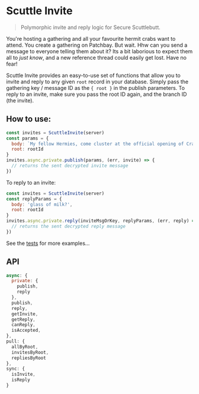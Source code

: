 # Scuttle Invite

> Polymorphic invite and reply logic for Secure Scuttlebutt.

You're hosting a gathering and all your favourite hermit crabs want to attend. You create a gathering on Patchbay. But wait. Hhw can you send a message to everyone telling them about it? Its a bit laborious to expect them all to _just know_, and a new reference thread could easily get lost. Have no fear!

Scuttle Invite provides an easy-to-use set of functions that allow you to invite and reply to any given `root` record in your database. Simply pass the gathering key / message ID as the `{ root }` in the publish parameters. To reply to an invite, make sure you pass the root ID again, and the branch ID (the invite).

## How to use:

```js
const invites = ScuttleInvite(server)
const params = {
  body: `My fellow Hermies, come cluster at the official opening of Crabland, we'll be cracking open a few bottles of bubbly`,
  root: rootId
}
invites.async.private.publish(params, (err, invite) => {
  // returns the sent decrypted invite message
})
```

To reply to an invite:

```js
const invites = ScuttleInvite(server)
const replyParams = {
  body: 'glass of milk?',
  root: rootId
}
invites.async.private.reply(inviteMsgOrKey, replyParams, (err, reply) => {
  // returns the sent decrypted reply message
})
```

See the [tests](./test) for more examples...

## API

```js
async: {
  private: {
    publish,
    reply
  },
  publish,
  reply,
  getInvite,
  getReply,
  canReply,
  isAccepted,
},
pull: {
  allByRoot,
  invitesByRoot,
  repliesByRoot
},
sync: {
  isInvite,
  isReply
}
```
